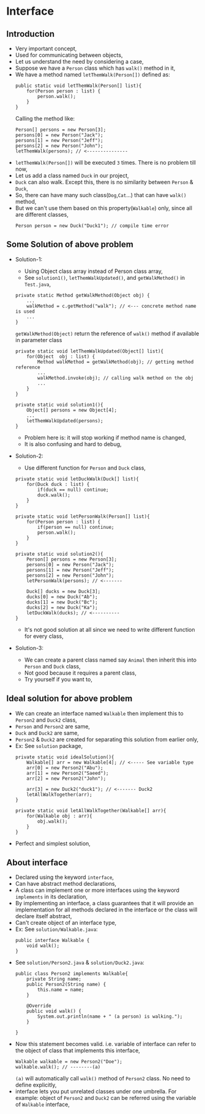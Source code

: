 
# Interface

## Introduction
- Very important concept,
- Used for communicating between objects,
- Let us understand the need by considering a case,
- Suppose we have a `Person` class which has `walk()` method in it,
- We have a method named `letThemWalk(Person[])` defined as:
    ```
    public static void letThemWalk(Person[] list){
        for(Person person : list) {
            person.walk();
        }
    }
    ```
    Calling the method like:
    ```
    Person[] persons = new Person[3];
    persons[0] = new Person("Jack");
    persons[1] = new Person("Jeff");
    persons[2] = new Person("John");
    letThemWalk(persons); // <---------------
    ```
- `letThemWalk(Person[])` will be executed `3` times. There is no problem till now,
- Let us add a class named `Duck` in our project,
- `Duck` can also walk. Except this, there is no similarity between `Person` & `Duck`,
- So, there can have many such class(`Dog`,`Cat`...) that can have `walk()` method,
- But we can't use them based on this property(`Walkable`) only, since all are different classes,
  ```
  Person person = new Duck("Duck1"); // compile time error
  ```

## Some Solution of above problem
- Solution-1: 
  - Using Object class array instead of Person class array,
  - See `solution1()`, `letThemWalkUpdated()`, and `getWalkMethod()` in `Test.java`,
  ```
  private static Method getWalkMethod(Object obj) {
      ...
      walkMethod = c.getMethod("walk"); // <--- concrete method name is used
      ...
  }
  ```
  `getWalkMethod(Object)` return the reference of `walk()` method if available in parameter class
  ```
  private static void letThemWalkUpdated(Object[] list){
      for(Object  obj : list) {
          Method walkMethod = getWalkMethod(obj); // getting method reference
          ...
          walkMethod.invoke(obj); // calling walk method on the obj
          ...
      }
  }
  ```
  ```
  private static void solution1(){
      Object[] persons = new Object[4];
      ...
      letThemWalkUpdated(persons);
  }
  ```
  - Problem here is: it will stop working if method name is changed,
  - It is also confusing and hard to debug,

- Solution-2:
  - Use different function for `Person` and `Duck` class,
  ```
  private static void letDuckWalk(Duck[] list){
      for(Duck duck : list) {
          if(duck == null) continue;
          duck.walk();
      }
  }
  ```
  ```
  private static void letPersonWalk(Person[] list){
      for(Person person : list) {
          if(person == null) continue;
          person.walk();
      }
  }
  ```
  ```
  private static void solution2(){
      Person[] persons = new Person[3];
      persons[0] = new Person("Jack");
      persons[1] = new Person("Jeff");
      persons[2] = new Person("John");
      letPersonWalk(persons); // <-------

      Duck[] ducks = new Duck[3];
      ducks[0] = new Duck("Ab");
      ducks[1] = new Duck("Bc");
      ducks[2] = new Duck("Ka");
      letDuckWalk(ducks); // <----------
  }
  ```
  - It's not good solution at all since we need to write different function for every class,

- Solution-3:
  - We can create a parent class named say `Animal` then inherit this into `Person` and `Duck` class,
  - Not good because it requires a parent class,
  - Try yourself if you want to,

## Ideal solution for above problem
- We can create an interface named `Walkable` then implement this to `Person2` and `Duck2` class,
- `Person` and `Person2` are same,
- `Duck` and `Duck2` are same,
- `Person2` & `Duck2` are created for separating this solution from earlier only,
- Ex: See `solution` package,
  ```
  private static void idealSolution(){
      Walkable[] arr = new Walkable[4]; // <----- See variable type
      arr[0] = new Person2("Abu");
      arr[1] = new Person2("Saeed");
      arr[2] = new Person2("John");
  
      arr[3] = new Duck2("duck1"); // <------- Duck2
      letAllWalkTogether(arr);
  }
  ```
  ```
  private static void letAllWalkTogether(Walkable[] arr){
      for(Walkable obj : arr){
          obj.walk();
      }
  }
  ```
- Perfect and simplest solution,

## About interface
- Declared using the keyword `interface`, 
- Can have abstract method declarations,
- A class can implement one or more interfaces using the keyword `implements` in its declaration,
- By implementing an interface, a class guarantees that it will provide an implementation for all methods declared in the interface or the class will declare itself abstract,
- Can't create object of an interface type,
- Ex: See `solution/Walkable.java`:
  ```
  public interface Walkable {
      void walk();
  }
  ```
- See `solution/Person2.java` & `solution/Duck2.java`:
  ```
  public class Person2 implements Walkable{
      private String name;
      public Person2(String name) {
          this.name = name;
      }
  
      @Override
      public void walk() {
          System.out.println(name + " (a person) is walking.");
      }
  
  }
  ```
- Now this statement becomes valid. i.e. variable of interface can refer to the object of class that implements this interface,
  ```
  Walkable walkable = new Person2("Doe");
  walkable.walk(); // --------(a)
  ```
  `(a)` will automatically call `walk()` method of `Person2` class. No need to define explicitly,
- interface lets you put unrelated classes under one umbrella. For example: object of `Person2` and `Duck2` can be referred using the variable of `Walkable` interface,
